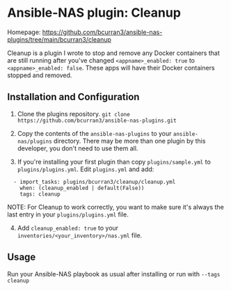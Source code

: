 # Ansible-NAS plugin: Cleanup

Homepage: <https://github.com/bcurran3/ansible-nas-plugins/tree/main/bcurran3/cleanup>

Cleanup is a plugin I wrote to stop and remove any Docker containers that are still running after you've changed `<appname>_enabled: true` to `<appname>_enabled: false`. These apps will have their Docker containers stopped and removed.

## Installation and Configuration

1. Clone the plugins repository.
`git clone https://github.com/bcurran3/ansible-nas-plugins.git`

2. Copy the contents of the `ansible-nas-plugins` to your `ansible-nas/plugins` directory. There may be more than one plugin by this developer, you don't need to use them all.

3. If you're installing your first plugin than copy `plugins/sample.yml` to `plugins/plugins.yml`. Edit `plugins.yml` and add:
```
  - import_tasks: plugins/bcurran3/cleanup/cleanup.yml
    when: (cleanup_enabled | default(False))
    tags: cleanup
```
NOTE: For Cleanup to work correctly, you want to make sure it's always the last entry in your `plugins/plugins.yml` file.

4. Add `cleanup_enabled: true` to your `inventories/<your_inventory>/nas.yml` file.

## Usage

Run your Ansible-NAS playbook as usual after installing or run with `--tags cleanup`
